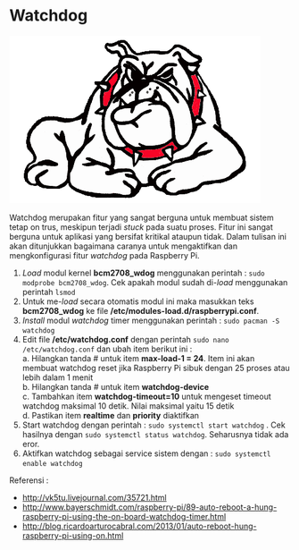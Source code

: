 # Watchdog #
![The watchdog](../img/watchdog.gif)

Watchdog merupakan fitur yang sangat berguna untuk membuat sistem tetap on trus, meskipun terjadi *stuck* pada suatu proses. Fitur ini sangat berguna untuk aplikasi yang bersifat kritikal ataupun tidak. Dalam tulisan ini akan ditunjukkan bagaimana caranya untuk mengaktifkan dan mengkonfigurasi fitur *watchdog* pada Raspberry Pi.

1. *Load* modul kernel **bcm2708_wdog** menggunakan perintah : ```sudo modprobe bcm2708_wdog```. Cek apakah modul sudah di-*load* menggunakan perintah ```lsmod```
2. Untuk me-*load* secara otomatis modul ini maka masukkan teks **bcm2708_wdog** ke file **/etc/modules-load.d/raspberrypi.conf**.
3. *Install* modul *watchdog* timer menggunakan perintah : ```sudo pacman -S watchdog```
4. Edit file **/etc/watchdog.conf** dengan perintah ```sudo nano /etc/watchdog.conf``` dan ubah item berikut ini :  
	a. Hilangkan tanda # untuk item **max-load-1 = 24**. Item ini akan membuat watchdog reset jika Raspberry Pi sibuk dengan 25 proses atau lebih dalam 1 menit  
    b. Hilangkan tanda # untuk item **watchdog-device**  
    c. Tambahkan item **watchdog-timeout=10** untuk mengeset timeout watchdog maksimal 10 detik. Nilai maksimal yaitu 15 detik  
    d. Pastikan item **realtime** dan **priority** diaktifkan  
5. Start watchdog dengan perintah : ```sudo systemctl start watchdog``` . Cek hasilnya dengan ```sudo systemctl status watchdog```. Seharusnya tidak ada eror.  
6. Aktifkan watchdog sebagai service sistem dengan : ```sudo systemctl enable watchdog```

Referensi :  
- http://vk5tu.livejournal.com/35721.html
- http://www.bayerschmidt.com/raspberry-pi/89-auto-reboot-a-hung-raspberry-pi-using-the-on-board-watchdog-timer.html
- http://blog.ricardoarturocabral.com/2013/01/auto-reboot-hung-raspberry-pi-using-on.html
